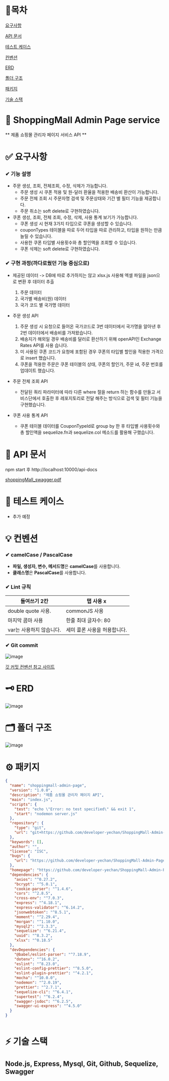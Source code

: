 # 🔗목차

[요구사항](#-요구사항)

[API 문서](#-api-문서)

[테스트 케이스](#-테스트-케이스)

[컨벤션](#-컨벤션)

[ERD](#-erd)

[폴더 구조](#-폴더-구조)

[패키지](#-패키지)

[기술 스택](#-기술-스택)

# 🚩  ShoppingMall Admin Page service

** 제품 쇼핑몰 관리자 페이지 서비스 API **

# ✅ 요구사항 

### ✔ 기능 설명

- 주문 생성, 조회, 전체조회, 수정, 삭제가 가능합니다.
  - 주문 생성 시 쿠폰 적용 및 원-달러 환율을 적용한 배송비 환산이 가능합니다.
  - 주문 전체 조회 시 주문자명 검색 및 주문상태와 기간 별 필터 기능을 제공합니다.
  - 주문 취소는 soft delete로 구현하였습니다.
- 쿠폰 생성, 조회, 전체 조회, 수정, 삭제, 사용 통계 보기가 가능합니다.
  - 쿠폰 생성 시 현재 3가지 타입으로 쿠폰을 생성할 수 있습니다.
  - couponTypes 테이블을 따로 두어 타입을 따로 관리하고, 타입을 원하는 만큼 늘릴 수 있습니다.
  - 사용한 쿠폰 타입별 사용횟수와 총 할인액을 조회할 수 있습니다.
  - 쿠폰 삭제는 soft delete로 구현하였습니다.

### ✔ 구현 과정(까다로웠던 기능 중심으로)

- 제공된 데이터 -> DB에 따로 추가하지는 않고 xlsx.js 사용해 엑셀 파일을 json으로 변환 후 데이터 추출
  1. 주문 데이터
  2. 국가별 배송비(원) 데이터
  3. 국가 코드 별 국가명 데이터
  
- 주문 생성 API
  
  1. 주문 생성 시 요청으로 들어온 국가코드로 3번 데이터에서 국가명을 알아낸 후 2번 데이터에서 배송비를 가져왔습니다.
  2. 배송지가 해외일 경우 배송비를 달러로 환산하기 위해 openAPI인 Exchange Rates API를 사용 습니다.
  3. 미 사용된 쿠폰 코드가 요청에 포함된 경우 쿠폰의 타입별 할인을 적용한 가격으로 insert 했습니다.
  4. 쿠폰을 적용한 주문은 쿠폰 테이블의 상태, 쿠폰의 할인가, 주문 id, 주문 번호를 업데이트 했습니다.

- 주문 전체 조회 API

  - 전달된 쿼리 파라미터에 따라 다른 where 절을 return 하는 함수를 만들고 서비스단에서 호출한 후 레포지토리로 전달 해주는 방식으로 검색 및 필터 기능을 구현했습니다.

- 쿠폰 사용 통계 API
  - 쿠폰 테이블 데이터를 CouponTypeId로 group by 한 후 타입별 사용횟수와 총 할인액을 sequelize.fn과 sequelize.col 메소드를 활용해 구했습니다.
  
# 📑 API 문서

npm start 후 http://localhost:10000/api-docs 

[shoppingMall_swagger.pdf](https://github.com/developer-yechan/ShoppingMall-Admin-Page/files/9746655/shoppingMall_swagger.pdf)


# 📜 테스트 케이스

- 추가 예정

# 💡 컨벤션

### ✔ camelCase / PascalCase

- **파일, 생성자, 변수, 메서드명**은 **camelCase**를 사용합니다.
- **클래스명**은 **PascalCase**를 사용합니다.

### ✔ Lint 규칙

| 들여쓰기 2칸 | 탭 사용 x |
| --- | --- |
| double quote 사용. | commonJS 사용 |
| 마지막 콤마 사용 | 한줄 최대 글자수: 80 |
| var는 사용하지 않습니다. | 세미 콜론 사용을 허용합니다. |


### ✔ Git commit

![image](https://user-images.githubusercontent.com/80232260/188366205-84d8a796-3c51-4eb0-bb29-3a61c96bb047.png)

[깃 커밋 컨벤션 참고 사이트](https://overcome-the-limits.tistory.com/entry/협업-협업을-위한-기본적인-git-커밋컨벤션-설정하기)

# 🗝 ERD
![image](https://user-images.githubusercontent.com/99064214/194890405-9838cd22-e79a-4b9c-b5fa-9c74a64bdd81.png)

# 🗂 폴더 구조
![image](https://user-images.githubusercontent.com/99064214/194890537-12826152-ba31-4a52-b887-e4cf593346f7.png)


# ⚙ 패키지

```json
{
  "name": "shoppingmall-admin-page",
  "version": "1.0.0",
  "description": "제품 쇼핑몰 관리자 페이지 API",
  "main": "index.js",
  "scripts": {
    "test": "echo \"Error: no test specified\" && exit 1",
    "start": "nodemon server.js"
  },
  "repository": {
    "type": "git",
    "url": "git+https://github.com/developer-yechan/ShoppingMall-Admin-Page.git"
  },
  "keywords": [],
  "author": "",
  "license": "ISC",
  "bugs": {
    "url": "https://github.com/developer-yechan/ShoppingMall-Admin-Page/issues"
  },
  "homepage": "https://github.com/developer-yechan/ShoppingMall-Admin-Page#readme",
  "dependencies": {
    "axios": "^0.27.2",
    "bcrypt": "^5.0.1",
    "cookie-parser": "^1.4.6",
    "cors": "^2.8.5",
    "cross-env": "^7.0.3",
    "express": "^4.18.1",
    "express-validator": "^6.14.2",
    "jsonwebtoken": "^8.5.1",
    "moment": "^2.29.4",
    "morgan": "^1.10.0",
    "mysql2": "^2.3.3",
    "sequelize": "^6.21.4",
    "uuid": "^8.3.2",
    "xlsx": "^0.18.5"
  },
  "devDependencies": {
    "@babel/eslint-parser": "^7.18.9",
    "dotenv": "^16.0.2",
    "eslint": "^8.23.0",
    "eslint-config-prettier": "^8.5.0",
    "eslint-plugin-prettier": "^4.2.1",
    "mocha": "^10.0.0",
    "nodemon": "^2.0.19",
    "prettier": "^2.7.1",
    "sequelize-cli": "^6.4.1",
    "supertest": "^6.2.4",
    "swagger-jsdoc": "^6.2.5",
    "swagger-ui-express": "^4.5.0"
  }
}



```

# ⚡ 기술 스택
## Node.js, Express, Mysql, Git, Github, Sequelize, Swagger

